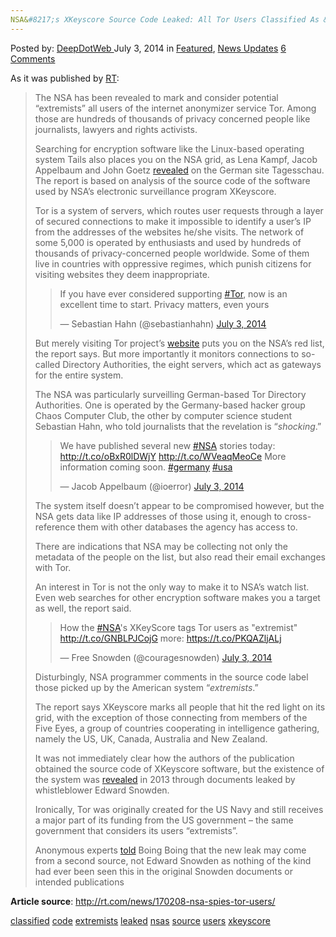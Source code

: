 ```yaml
---
NSA&#8217;s XKeyscore Source Code Leaked: All Tor Users Classified As &#8216;Extremists&#8217;
---
```

<article class="post-listing post-6324 post type-post status-publish format-standard has-post-thumbnail hentry  tag-classified tag-code tag-extremists tag-leaked tag-nsas tag-source  tag-users tag-xkeyscore">
    <div class="post-inner">
        <span>Posted by: <a href="https://www.deepdotweb.com/author/admin/" title="">DeepDotWeb </a></span>
    <span>July 3, 2014</span>
    <span>in <a href="https://www.deepdotweb.com/category/deepdot-news/" rel="category tag">Featured</a>, <a href="https://www.deepdotweb.com/category/news-updates/" rel="category tag">News Updates</a></span>
    <span><a href="https://www.deepdotweb.com/2014/07/03/nsas-xkeyscore-source-code-leaked-tor-users-classified-extremists/#comments">6 Comments</a></span>
    </p>
    <div class="clear"></div>
    <div class="entry">
    <p>As it was published by <a href="http://rt.com/news/170208-nsa-spies-tor-users/">RT</a>:</p>
    <blockquote><p>The NSA has been revealed to mark and consider potential &#8220;extremists&#8221; all users of the internet anonymizer service Tor. Among those are hundreds of thousands of privacy concerned people like journalists, lawyers and rights activists.</p>
    <p>Searching for encryption software like the Linux-based operating system Tails also places you on the NSA grid, as Lena Kampf, Jacob Appelbaum and John Goetz <a href="https://translate.google.com/translate?depth=1&amp;hl=en&amp;ie=UTF8&amp;prev=_t&amp;rurl=translate.google.com&amp;sl=de&amp;tl=en&amp;u=http://www.tagesschau.de/inland/nsa-xkeyscore-100.html" target="_blank">revealed</a> on the German site Tagesschau. The report is based on analysis of the source code of the software used by NSA’s electronic surveillance program XKeyscore.</p>
    <p>Tor is a system of servers, which routes user requests through a layer of secured connections to make it impossible to identify a user’s IP from the addresses of the websites he/she visits. The network of some 5,000 is operated by enthusiasts and used by hundreds of thousands of privacy-concerned people worldwide. Some of them live in countries with oppressive regimes, which punish citizens for visiting websites they deem inappropriate.</p>
    <blockquote class="twitter-tweet" width="550">
    <p>If you have ever considered supporting <a href="https://twitter.com/hashtag/Tor?src=hash">#Tor</a>, now is an excellent time to start. Privacy matters, even yours</p>
    <p>&mdash; Sebastian Hahn (@sebastianhahn) <a href="https://twitter.com/sebastianhahn/statuses/484580556907511808">July 3, 2014</a></p></blockquote>
    <p><script async src="//platform.twitter.com/widgets.js" charset="utf-8"></script></p>
    <p>But merely visiting Tor project’s <a href="https://www.torproject.org/" target="_blank">website</a> puts you on the NSA’s red list, the report says. But more importantly it monitors connections to so-called Directory Authorities, the eight servers, which act as gateways for the entire system.</p>
    <p>The NSA was particularly surveilling German-based Tor Directory Authorities. One is operated by the Germany-based hacker group Chaos Computer Club, the other by computer science student Sebastian Hahn, who told journalists that the revelation is “<em>shocking</em>.”</p>
    <blockquote class="twitter-tweet" width="550">
    <p>We have published several new <a href="https://twitter.com/hashtag/NSA?src=hash">#NSA</a> stories today: <a href="http://t.co/oBxR0lDWjY">http://t.co/oBxR0lDWjY</a> <a href="http://t.co/WVeaqMeoCe">http://t.co/WVeaqMeoCe</a> More information coming soon. <a href="https://twitter.com/hashtag/germany?src=hash">#germany</a> <a href="https://twitter.com/hashtag/usa?src=hash">#usa</a></p>
    <p>&mdash; Jacob Appelbaum (@ioerror) <a href="https://twitter.com/ioerror/statuses/484653284183916544">July 3, 2014</a></p></blockquote>
    <p><script async src="//platform.twitter.com/widgets.js" charset="utf-8"></script></p>
    <p>The system itself doesn’t appear to be compromised however, but the NSA gets data like IP addresses of those using it, enough to cross-reference them with other databases the agency has access to.</p>
    <p>There are indications that NSA may be collecting not only the metadata of the people on the list, but also read their email exchanges with Tor.</p>
    <p>An interest in Tor is not the only way to make it to NSA’s watch list. Even web searches for other encryption software makes you a target as well, the report said.</p>
    <blockquote class="twitter-tweet" width="550">
    <p>How the <a href="https://twitter.com/hashtag/NSA?src=hash">#NSA</a>&#39;s XKeyScore tags Tor users as &quot;extremist&quot; <a href="http://t.co/GNBLPJCojG">http://t.co/GNBLPJCojG</a> more: <a href="https://t.co/PKQAZljALj">https://t.co/PKQAZljALj</a></p>
    <p>&mdash; Free Snowden (@couragesnowden) <a href="https://twitter.com/couragesnowden/statuses/484657233788432384">July 3, 2014</a></p></blockquote>
    <p><script async src="//platform.twitter.com/widgets.js" charset="utf-8"></script></p>
    <p>Disturbingly, NSA programmer comments in the source code label those picked up by the American system “<em>extremists</em>.”</p>
    <p>The report says XKeyscore marks all people that hit the red light on its grid, with the exception of those connecting from members of the Five Eyes, a group of countries cooperating in intelligence gathering, namely the US, UK, Canada, Australia and New Zealand.</p>
    <p>It was not immediately clear how the authors of the publication obtained the source code of XKeyscore software, but the existence of the system was <a href="http://rt.com/news/xkeyscore-nsa-snowden-prism-858/" target="_blank">revealed</a> in 2013 through documents leaked by whistleblower Edward Snowden.</p>
    <p>Ironically, Tor was originally created for the US Navy and still receives a major part of its funding from the US government &#8211; the same government that considers its users &#8220;extremists&#8221;.</p>
    <p>Anonymous experts <a href="http://boingboing.net/2014/07/03/if-you-read-boing-boing-the-n.html" target="_blank">told</a> Boing Boing that the new leak may come from a second source, not Edward Snowden as nothing of the kind had ever been seen this in the original Snowden documents or intended publications</p></blockquote>
    <p><strong>Article source</strong>: <a href="http://rt.com/news/170208-nsa-spies-tor-users/">http://rt.com/news/170208-nsa-spies-tor-users/</a></p>
    </div>
    <a href="https://www.deepdotweb.com/tag/classified/" rel="tag">classified</a> <a href="https://www.deepdotweb.com/tag/code/" rel="tag">code</a> <a href="https://www.deepdotweb.com/tag/extremists/" rel="tag">extremists</a> <a href="https://www.deepdotweb.com/tag/leaked/" rel="tag">leaked</a> <a href="https://www.deepdotweb.com/tag/nsas/" rel="tag">nsas</a> <a href="https://www.deepdotweb.com/tag/source/" rel="tag">source</a>  <a href="https://www.deepdotweb.com/tag/users/" rel="tag">users</a> <a href="https://www.deepdotweb.com/tag/xkeyscore/" rel="tag">xkeyscore</a></span> <span style="display:none" class="updated">2014-07-03</span>
    <div style="display:none" class="vcard author" itemprop="author" itemscope itemtype="http://schema.org/Person"><strong class="fn" itemprop="name">
    
